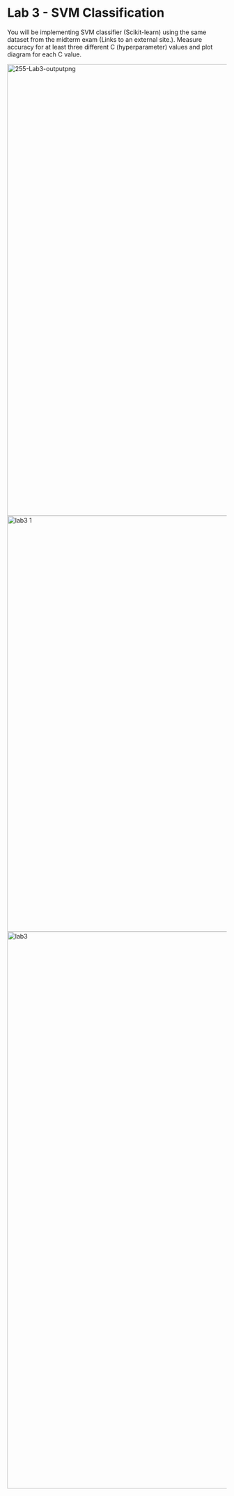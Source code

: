 # Lab 3 - SVM Classification


You will be implementing SVM classifier (Scikit-learn) using the same dataset from the midterm exam (Links to an external site.). Measure accuracy for at least three different C (hyperparameter) values and plot diagram for each C value.


<img width="1037" alt="255-Lab3-outputpng" src="https://user-images.githubusercontent.com/89316938/162845989-b95573ee-cb60-45fc-ad6c-541191d1c032.png">


<img width="955" alt="lab3 1" src="https://user-images.githubusercontent.com/89316938/162844163-7dafedf8-b898-4ea5-b7b6-1a5649e83f01.png">


<img width="1279" alt="lab3" src="https://user-images.githubusercontent.com/89316938/162844170-8e2b44f4-3e94-4509-bab1-5efacf58c3b6.png">






